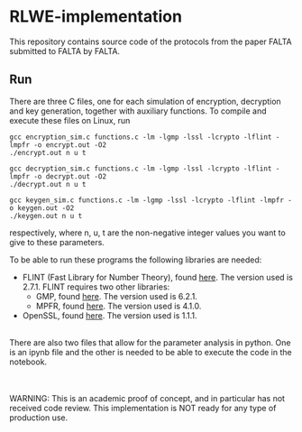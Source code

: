 # RLWE-implementation

This repository contains source code of the protocols from the paper FALTA submitted to FALTA by FALTA.

## Run

There are three C files, one for each simulation of encryption, decryption and key generation, together with auxiliary functions. To compile and execute these files on Linux, run
```
gcc encryption_sim.c functions.c -lm -lgmp -lssl -lcrypto -lflint -lmpfr -o encrypt.out -O2
./encrypt.out n u t

gcc decryption_sim.c functions.c -lm -lgmp -lssl -lcrypto -lflint -lmpfr -o decrypt.out -O2
./decrypt.out n u t

gcc keygen_sim.c functions.c -lm -lgmp -lssl -lcrypto -lflint -lmpfr -o keygen.out -O2
./keygen.out n u t
```
respectively, where n, u, t are the non-negative integer values you want to give to these parameters.

To be able to run these programs the following libraries are needed:
- FLINT (Fast Library for Number Theory), found [here](https://www.flintlib.org/downloads.html). The version used is 2.7.1. FLINT requires two other libraries:
  - GMP, found [here](https://gmplib.org/). The version used is 6.2.1.
  - MPFR, found [here](https://www.mpfr.org/). The version used is 4.1.0.
- OpenSSL, found [here](https://www.openssl.org/). The version used is 1.1.1.

<br/>
There are also two files that allow for the parameter analysis in python. One is an ipynb file and the other is needed to be able to execute the code in the notebook.

<br/><br/>
WARNING: This is an academic proof of concept, and in particular has not received code review. This implementation is NOT ready for any type of production use.
